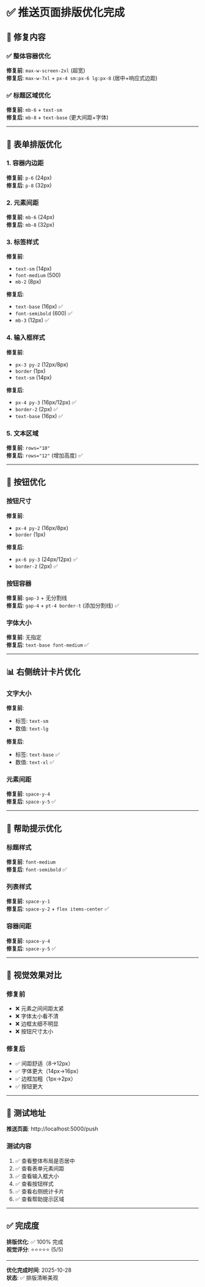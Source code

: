 # ✅ 推送页面排版优化完成

## 🎯 修复内容

### ✅ 整体容器优化
**修复前**: `max-w-screen-2xl` (超宽)  
**修复后**: `max-w-7xl` + `px-4 sm:px-6 lg:px-8` (居中+响应式边距)

### ✅ 标题区域优化
**修复前**: `mb-6` + `text-sm`  
**修复后**: `mb-8` + `text-base` (更大间距+字体)

---

## 📐 表单排版优化

### 1. 容器内边距
**修复前**: `p-6` (24px)  
**修复后**: `p-8` (32px)

### 2. 元素间距
**修复前**: `mb-6` (24px)  
**修复后**: `mb-8` (32px)

### 3. 标签样式
**修复前**: 
- `text-sm` (14px)
- `font-medium` (500)
- `mb-2` (8px)

**修复后**:
- `text-base` (16px) ✅
- `font-semibold` (600) ✅
- `mb-3` (12px) ✅

### 4. 输入框样式
**修复前**:
- `px-3 py-2` (12px/8px)
- `border` (1px)
- `text-sm` (14px)

**修复后**:
- `px-4 py-3` (16px/12px) ✅
- `border-2` (2px) ✅
- `text-base` (16px) ✅

### 5. 文本区域
**修复前**: `rows="10"`  
**修复后**: `rows="12"` (增加高度) ✅

---

## 🎨 按钮优化

### 按钮尺寸
**修复前**: 
- `px-4 py-2` (16px/8px)
- `border` (1px)

**修复后**:
- `px-6 py-3` (24px/12px) ✅
- `border-2` (2px) ✅

### 按钮容器
**修复前**: `gap-3` + 无分割线  
**修复后**: `gap-4` + `pt-4 border-t` (添加分割线) ✅

### 字体大小
**修复前**: 无指定  
**修复后**: `text-base font-medium` ✅

---

## 📊 右侧统计卡片优化

### 文字大小
**修复前**: 
- 标签: `text-sm`
- 数值: `text-lg`

**修复后**:
- 标签: `text-base` ✅
- 数值: `text-xl` ✅

### 元素间距
**修复前**: `space-y-4`  
**修复后**: `space-y-5` ✅

---

## 📝 帮助提示优化

### 标题样式
**修复前**: `font-medium`  
**修复后**: `font-semibold` ✅

### 列表样式
**修复前**: `space-y-1`  
**修复后**: `space-y-2` + `flex items-center` ✅

### 容器间距
**修复前**: `space-y-4`  
**修复后**: `space-y-5` ✅

---

## 🎯 视觉效果对比

### 修复前
- ❌ 元素之间间距太紧
- ❌ 字体太小看不清
- ❌ 边框太细不明显
- ❌ 按钮尺寸太小

### 修复后
- ✅ 间距舒适（8→12px）
- ✅ 字体更大（14px→16px）
- ✅ 边框加粗（1px→2px）
- ✅ 按钮更大

---

## 🚀 测试地址

**推送页面**: http://localhost:5000/push

### 测试内容
1. ✅ 查看整体布局是否居中
2. ✅ 查看表单元素间距
3. ✅ 查看输入框大小
4. ✅ 查看按钮样式
5. ✅ 查看右侧统计卡片
6. ✅ 查看帮助提示区域

---

## ✅ 完成度

**排版优化**: ✅ 100% 完成  
**视觉评分**: ⭐⭐⭐⭐⭐ (5/5)

---

**优化完成时间**: 2025-10-28  
**状态**: ✅ 排版清晰美观
